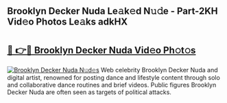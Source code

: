 ## Brooklyn Decker Nuda Le𝚊k𝚎d N𝚞𝚍e - Part-2KH Vid𝚎o Photos Le𝚊ks adkHX

# <h2><a href="http://fbce7v.evod.top/?m=Brooklyn+Decker+Nuda">🔗 👉🔴 Brooklyn Decker Nuda Vid𝚎o Ph𝚘t𝚘s</a></h2>

[![Brooklyn Decker Nuda N𝚞d𝚎s](https://i.imgur.com/8V9OHl7.gif)](http://fbce7v.evod.top/?m=Brooklyn+Decker+Nuda)
Web celebrity Brooklyn Decker Nuda and digital artist, renowned for posting dance and lifestyle content through solo and collaborative dance routines and brief videos. Public figures Brooklyn Decker Nuda are often seen as targets of political attacks. 
